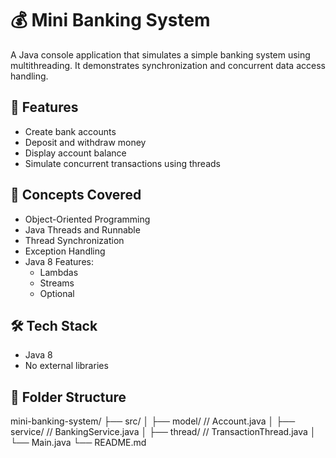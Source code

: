 # 💰 Mini Banking System

A Java console application that simulates a simple banking system using multithreading. It demonstrates synchronization and concurrent data access handling.

## 📌 Features
- Create bank accounts
- Deposit and withdraw money
- Display account balance
- Simulate concurrent transactions using threads

## 🧠 Concepts Covered
- Object-Oriented Programming
- Java Threads and Runnable
- Thread Synchronization
- Exception Handling
- Java 8 Features:
  - Lambdas
  - Streams
  - Optional

## 🛠 Tech Stack
- Java 8
- No external libraries

## 📁 Folder Structure
mini-banking-system/ 
├── src/ │ 
├── model/ // Account.java │ 
├── service/ // BankingService.java │ 
├── thread/ // TransactionThread.java │ 
└── Main.java 
└── README.md
